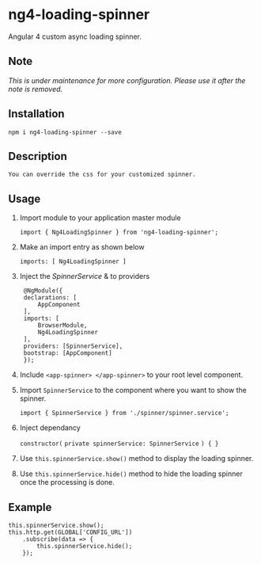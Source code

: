 # ng4-loading-spinner
Angular 4 custom async loading spinner.

## Note

*This is under maintenance for more configuration. Please use it after the note is removed.*

## Installation

    npm i ng4-loading-spinner --save

## Description 	
    
	You can override the css for your customized spinner.

## Usage 

1. Import module to your application master module

    `import { Ng4LoadingSpinner } from 'ng4-loading-spinner';`

2. Make an import entry as shown below

    `imports: [ Ng4LoadingSpinner ]`

3. Inject the *SpinnerService* &  to providers 

        @NgModule({
        declarations: [
            AppComponent            
        ],        
        imports: [
            BrowserModule,
            Ng4LoadingSpinner
        ],
        providers: [SpinnerService],
        bootstrap: [AppComponent]
        });

4. Include `<app-spinner> </app-spinner>` to your root level component.

5. Import `SpinnerService` to the component where you want to show the spinner.

    `import { SpinnerService } from './spinner/spinner.service';`

6. Inject dependancy 

    `constructor(`
        `private spinnerService: SpinnerService`
    `) { }`

7. Use `this.spinnerService.show()` method to display the loading spinner.

8. Use `this.spinnerService.hide()` method to hide the loading spinner once the processing is done.

## Example

    this.spinnerService.show();     
    this.http.get(GLOBAL['CONFIG_URL'])
        .subscribe(data => {
            this.spinnerService.hide();
        });
